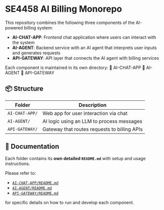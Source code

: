 # SE4458 AI Billing Monorepo

This repository combines the following three components of the AI-powered billing system:

- **AI-CHAT-APP**: Frontend chat application where users can interact with the system
- **AI-AGENT**: Backend service with an AI agent that interprets user inputs and generates requests
- **API-GATEWAY**: API layer that connects the AI agent with billing services

Each component is maintained in its own directory:
📁 AI-CHAT-APP
📁 AI-AGENT
📁 API-GATEWAY

## 📦 Structure

| Folder         | Description                                  |
|----------------|----------------------------------------------|
| `AI-CHAT-APP/` | Web app for user interaction via chat        |
| `AI-AGENT/`    | AI logic using an LLM to process messages    |
| `API-GATEWAY/` | Gateway that routes requests to billing APIs |

## 📄 Documentation

Each folder contains its **own detailed `README.md`** with setup and usage instructions.

Please refer to:
- [`AI-CHAT-APP/README.md`](./AI-CHAT-APP/README.md)
- [`AI-AGENT/README.md`](./AI-AGENT/README.md)
- [`API-GATEWAY/README.md`](./API-GATEWAY/README.md)

for specific details on how to run and develop each component.
